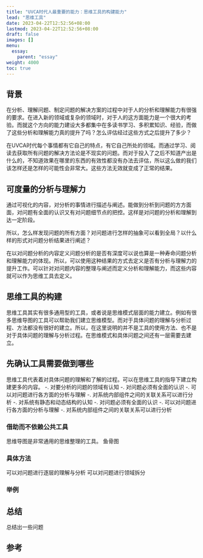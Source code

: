 ```yaml
---
title: "UVCA时代人最重要的能力：思维工具的构建能力"
lead: "思维工具"
date: 2023-04-22T12:52:56+08:00
lastmod: 2023-04-22T12:52:56+08:00
draft: false
images: []
menu:
  essay:
    parent: "essay"
weight: 4000
toc: true
---
```


## 背景
在分析、理解问题、制定问题的解决方案的过程中对于人的分析和理解能力有很强的要求。在进入新的领域或复杂的领域时，对于人的这方面能力是一个很大的考验。而就这个方向的能力建设大多都集中在多读书学习、多积累知识、经验，而做了这些分析和理解能力真的提升了吗？怎么评估经过这些方式之后提升了多少？

在UVCA时代每个事情都有它自己的特点，有它自己所处的领域。而通过学习、阅读去获取所有问题的解决方法论是不现实的问题。而对于投入了之后不知道产出是什么的，不知道效果在哪里的东西的有效性都没有办法去评估，所以这么做的我们该怎样还是怎样的可能性会非常大。这些方法无效就变成了正常的结果。

## 可度量的分析与理解力
通过可视化的内容，对分析的事情进行描述与阐述。能做到分析到问题的方方面面，对问题有全面的认识又有对问题细节点的把控。这样是对问题的分析和理解到达一定阶段。

所以，怎么样发现问题的所有方面？对问题进行怎样的抽象可以看到全局？以什么样的形式对问题分析结果进行阐述？

在以对问题分析的内容定义问题分析的是否有深度可以说也算是一种寿命问题分析和理解能力的体现。所以，可以使用这种结果的方式去定义是否有分析与理解力的提升工作。可以针对对问题内容的整理与阐述而定义分析和理解能力，而这些内容就可以作为思维工具去定义。

## 思维工具的构建
思维工具其实有很多通用型的工具，或者说是思维模式层面的能力建立。例如有很多思维导图的工具可以帮助我们建立思维模型。而对于具体问题的理解与分析过程、方法都没有很好的建立。所以，在这里说明的并不是工具的使用方法、也不是对于具体问题的理解与分析过程。在思维模式和具体问题之间还有一层需要去建立。

## 先确认工具需要做到哪些
思维工具代表着对具体问题的理解和了解的过程。可以在思维工具的指导下建立构建更多的内容。
-. 对要分析的问题的领域有认知
-. 对问题必须有全面的认识
-. 可以对问题进行各方面的分析与理解
-. 对系统内部组件之间的关联关系可以进行分析
-. 对系统有静态和动态结构的认知
-. 对问题必须有全面的认识
-. 可以对问题进行各方面的分析与理解
-. 对系统内部组件之间的关联关系可以进行分析

### 借助而不依赖公共工具
思维导图是非常通用的思维整理的工具。
鱼骨图

### 具体方法
可以对问题进行逐层的理解与分析
可以对问题进行领域拆分

### 举例


## 总结
总结出一些问题

## 参考